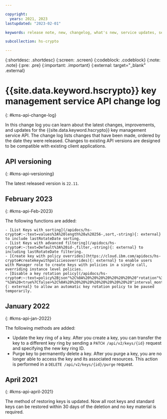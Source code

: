```yaml
---

copyright:
  years: 2021, 2023
lastupdated: "2023-02-01"

keywords: release note, new, changelog, what's new, service updates, service bulletin

subcollection: hs-crypto

---
```



{:shortdesc: .shortdesc}
{:screen: .screen}
{:codeblock: .codeblock}
{:note: .note}
{:pre: .pre}
{:important: .important}
{:external: target="_blank" .external}

# {{site.data.keyword.hscrypto}} key management service API change log
{: #kms-api-change-log}

In this change log you can learn about the latest changes, improvements, and updates for the {{site.data.keyword.hscrypto}} key management service API. The change log lists changes that have been made, ordered by the date they were released. Changes to existing API versions are designed to be compatible with existing client applications.

## API versioning
{: #kms-api-versioning}

The latest released version is `22.11`.

## February 2023
{: #kms-api-Feb-2023}

The following functions are added:

    - [List Keys with sorting](/apidocs/hs-crypto#:~:text=values%3A%20length%20≤%20256-,sort,-string){: external} to include lastRotateDate sorting.
    - [List Keys with advanced filtering](/apidocs/hs-crypto#:~:text=Default%3A%20id-,filter,-string){: external} to including lastRotateDate filtering.
    - [Create key with policy overrides](https://cloud.ibm.com/apidocs/hs-crypto#createkeywithpoliciesoverrides){: external} to enable users with Manager role to create keys with policies in a single call, overriding instance level policies.
    - [Disable a key rotation policy](/apidocs/hs-crypto#:~:text=policy%2Bjson"%2C%0A%20%20%20%20%20%20%20%20"rotation"%3A%20%7B%0A%20%20%20%20%20%20%20%20%20%20"-,enabled,-"%3A%20<true%7Cfalse>%2C%0A%20%20%20%20%20%20%20%20%20%20"interval_month){: external} to allow an automatic key rotation policy to be paused temporarily.

## January 2022
{: #kms-api-jan-2022}

The following methods are added:

- Update the key ring of a key. After you create a key, you can transfer the key to a different key ring by sending a `PATCH /api/v2/keys/{id}` request and specifying the new key ring ID.
- Purge key to permanently delete a key. After you purge a key, you are no longer able to access the key and its associated resources. This action is performed in a `DELETE /api/v2/keys/{id}/purge` request.

## April 2021
{: #kms-api-april-2021}

The method of restoring keys is updated. Now all root keys and standard keys can be restored within 30 days of the deletion and no key material is required.

